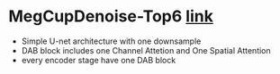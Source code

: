 # MegCupDenoise-Top6 [link](https://studio.brainpp.com/competition/5?name=2022%20MegCup%20%E7%82%BC%E4%B8%B9%E5%A4%A7%E8%B5%9B&tab=rank)
+ Simple U-net architecture with one downsample
+ DAB block includes one Channel Attetion and One Spatial Attention
+ every encoder stage have one DAB block
